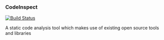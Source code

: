 ### CodeInspect
[![Build Status](https://gitlab.com/shibme/codeinspect/badges/master/pipeline.svg)](https://gitlab.com/shibme/codeinspect/pipelines)

A static code analysis tool which makes use of existing open source tools and libraries